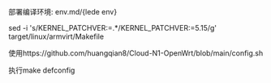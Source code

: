 部署编译环境: env.md/{lede env}

sed -i 's/KERNEL_PATCHVER:=.*/KERNEL_PATCHVER:=5.15/g' target/linux/armvirt/Makefile

使用https://github.com/huangqian8/Cloud-N1-OpenWrt/blob/main/config.sh

执行make defconfig
